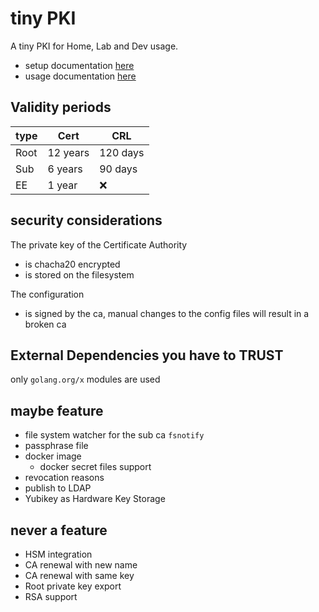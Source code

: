 # tiny PKI

A tiny PKI for Home, Lab and Dev usage.

- setup documentation [here](./docs/setup.md)
- usage documentation [here](./docs/usage.md)

## Validity periods

| type | Cert | CRL |
|:---| --- | --- |
| Root | 12 years | 120 days |
| Sub | 6 years | 90 days |
| EE | 1 year | :x: |

## security considerations

The private key of the Certificate Authority

- is chacha20 encrypted
- is stored on the filesystem

The configuration

- is signed by the ca, manual changes to the config files will result in a broken ca

## External Dependencies you have to TRUST

only `golang.org/x` modules are used

## maybe feature

- file system watcher for the sub ca `fsnotify`
- passphrase file
- docker image
  - docker secret files support
- revocation reasons
- publish to LDAP
- Yubikey as Hardware Key Storage

## never a feature

- HSM integration
- CA renewal with new name
- CA renewal with same key
- Root private key export
- RSA support
